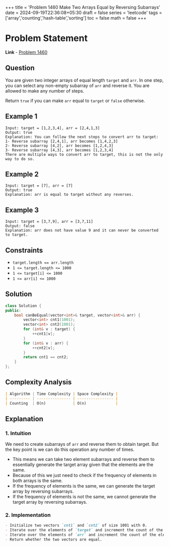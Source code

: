 +++
title = 'Problem 1460 Make Two Arrays Equal by Reversing Subarrays'
date = 2024-09-19T22:36:08+05:30
draft = false
series = 'leetcode'
tags =['array','counting','hash-table','sorting']
toc = false
math = false
+++

# Problem Statement

**Link** - [Problem 1460](https://leetcode.com/problems/make-two-arrays-equal-by-reversing-subarrays/description/)

## Question

You are given two integer arrays of equal length `target` and `arr`. In one step, you can select any non-empty subarray of `arr` and reverse it. You are allowed to make any number of steps.

Return `true` if you can make `arr` equal to `target` or `false` otherwise.

## Example 1

```
Input: target = [1,2,3,4], arr = [2,4,1,3]
Output: true
Explanation: You can follow the next steps to convert arr to target:
1- Reverse subarray [2,4,1], arr becomes [1,4,2,3]
2- Reverse subarray [4,2], arr becomes [1,2,4,3]
3- Reverse subarray [4,3], arr becomes [1,2,3,4]
There are multiple ways to convert arr to target, this is not the only way to do so.
```

## Example 2

```
Input: target = [7], arr = [7]
Output: true
Explanation: arr is equal to target without any reverses.
```

## Example 3

```
Input: target = [3,7,9], arr = [3,7,11]
Output: false
Explanation: arr does not have value 9 and it can never be converted to target.
```

## Constraints

- `target.length == arr.length`
- `1 <= target.length <= 1000`
- `1 <= target[i] <= 1000`
- `1 <= arr[i] <= 1000`

## Solution

```cpp
class Solution {
public:
    bool canBeEqual(vector<int>& target, vector<int>& arr) {
        vector<int> cnt1(1001);
        vector<int> cnt2(1001);
        for (int& v : target) {
            ++cnt1[v];
        }
        for (int& v : arr) {
            ++cnt2[v];
        }
        return cnt1 == cnt2;
    }
};
```

## Complexity Analysis

```markdown
| Algorithm | Time Complexity | Space Complexity |
| --------- | --------------- | ---------------- |
| Counting  | O(n)            | O(n)             |
```

## Explanation

### 1. Intuition

We need to create subarrays of `arr` and reverse them to obtain target. But the key point is we can do this operation any number of times.

- This means we can take two element subarrays and reverse them to essentially generate the target array given that the elements are the same.
- Because of this we just need to check if the frequency of elements in both arrays is the same.
- If the frequency of elements is the same, we can generate the target array by reversing subarrays.
- If the frequency of elements is not the same, we cannot generate the target array by reversing subarrays.

### 2. Implementation

```markdown
- Initialize two vectors `cnt1` and `cnt2` of size 1001 with 0.
- Iterate over the elements of `target` and increment the count of the element in `cnt1`.
- Iterate over the elements of `arr` and increment the count of the element in `cnt2`.
- Return whether the two vectors are equal.
```
